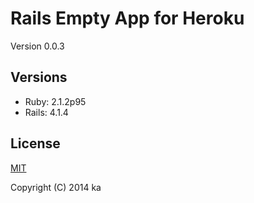 # Rails Empty App for Heroku

Version 0.0.3

## Versions

* Ruby: 2.1.2p95
* Rails: 4.1.4

## License

[MIT](http://opensource.org/licenses/MIT)

Copyright (C) 2014 ka
